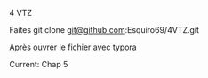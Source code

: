 4 VTZ

Faites git clone git@github.com:Esquiro69/4VTZ.git

Après ouvrer le fichier avec typora

Current: Chap 5

